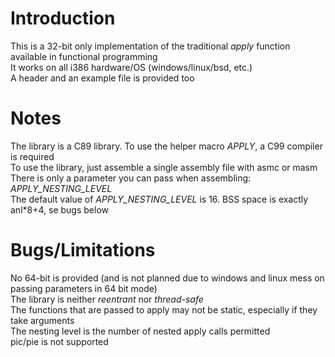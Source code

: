 # Introduction
This is a 32-bit only implementation of the traditional *apply* function available in functional programming\
It works on all i386 hardware/OS (windows/linux/bsd, etc.)\
A header and an example file is provided too
# Notes
The library is a C89 library. To use the helper macro *APPLY*, a C99 compiler is required\
To use the library, just assemble a single assembly file with asmc or masm\
There is only a parameter you can pass when assembling: *APPLY_NESTING_LEVEL*\
The default value of *APPLY_NESTING_LEVEL* is 16. BSS space is exactly anl*8+4, se bugs below
# Bugs/Limitations
No 64-bit is provided (and is not planned due to windows and linux mess on passing parameters in 64 bit mode)\
The library is neither *reentrant* nor *thread-safe*\
The functions that are passed to apply may not be static, especially if they take arguments\
The nesting level is the number of nested apply calls permitted\
pic/pie is not supported
